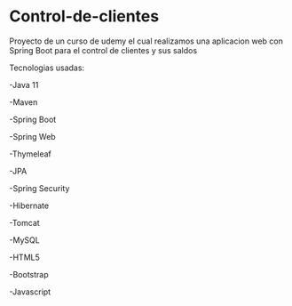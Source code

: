 # Control-de-clientes
Proyecto de un curso de udemy el cual realizamos una aplicacion web con Spring Boot para el control de clientes y sus saldos 

Tecnologias usadas: 

-Java 11 

-Maven

-Spring Boot

-Spring Web

-Thymeleaf 

-JPA

-Spring Security

-Hibernate

-Tomcat

-MySQL 

-HTML5 

-Bootstrap 

-Javascript
